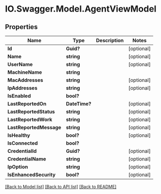 # IO.Swagger.Model.AgentViewModel
## Properties

Name | Type | Description | Notes
------------ | ------------- | ------------- | -------------
**Id** | **Guid?** |  | [optional] 
**Name** | **string** |  | [optional] 
**UserName** | **string** |  | [optional] 
**MachineName** | **string** |  | 
**MacAddresses** | **string** |  | [optional] 
**IpAddresses** | **string** |  | [optional] 
**IsEnabled** | **bool?** |  | 
**LastReportedOn** | **DateTime?** |  | [optional] 
**LastReportedStatus** | **string** |  | [optional] 
**LastReportedWork** | **string** |  | [optional] 
**LastReportedMessage** | **string** |  | [optional] 
**IsHealthy** | **bool?** |  | [optional] 
**IsConnected** | **bool?** |  | 
**CredentialId** | **Guid?** |  | [optional] 
**CredentialName** | **string** |  | [optional] 
**IpOption** | **string** |  | [optional] 
**IsEnhancedSecurity** | **bool?** |  | [optional] 

[[Back to Model list]](../README.md#documentation-for-models) [[Back to API list]](../README.md#documentation-for-api-endpoints) [[Back to README]](../README.md)

